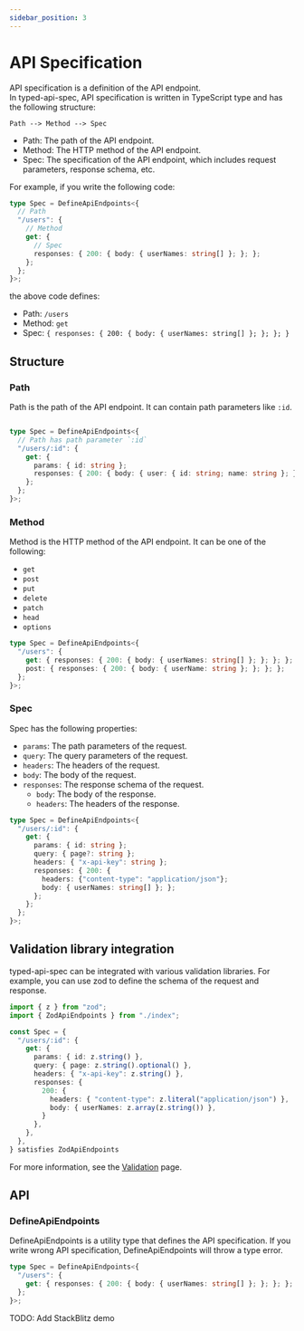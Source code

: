 ```yaml
---
sidebar_position: 3
---
```


# API Specification

API specification is a definition of the API endpoint.  
In typed-api-spec, API specification is written in TypeScript type and has the following structure:

```
Path --> Method --> Spec
```

- Path: The path of the API endpoint.
- Method: The HTTP method of the API endpoint.
- Spec: The specification of the API endpoint, which includes request parameters, response schema, etc.

For example, if you write the following code:

```typescript
type Spec = DefineApiEndpoints<{
  // Path
  "/users": {
    // Method
    get: {
      // Spec
      responses: { 200: { body: { userNames: string[] }; }; };
    };
  };
}>;
```

the above code defines:
- Path: `/users`
- Method: `get`
- Spec: `{ responses: { 200: { body: { userNames: string[] }; }; }; }`

## Structure

### Path

Path is the path of the API endpoint.
It can contain path parameters like `:id`.

```typescript

type Spec = DefineApiEndpoints<{
  // Path has path parameter `:id`
  "/users/:id": {
    get: {
      params: { id: string };
      responses: { 200: { body: { user: { id: string; name: string }; }; }; };
    };
  };
}>;
```

### Method

Method is the HTTP method of the API endpoint.
It can be one of the following:
- `get`
- `post`
- `put`
- `delete`
- `patch`
- `head`
- `options`

```typescript
type Spec = DefineApiEndpoints<{
  "/users": {
    get: { responses: { 200: { body: { userNames: string[] }; }; }; };
    post: { responses: { 200: { body: { userName: string }; }; }; };
  };
}>;
```

### Spec

Spec has the following properties:
- `params`: The path parameters of the request.
- `query`: The query parameters of the request.
- `headers`: The headers of the request.
- `body`: The body of the request.
- `responses`: The response schema of the request.
  - `body`: The body of the response.
  - `headers`: The headers of the response.
  
```typescript
type Spec = DefineApiEndpoints<{
  "/users/:id": {
    get: {
      params: { id: string };
      query: { page?: string };
      headers: { "x-api-key": string };
      responses: { 200: {
        headers: {"content-type": "application/json"};
        body: { userNames: string[] }; };
      };
    };
  };
}>;
```

## Validation library integration

typed-api-spec can be integrated with various validation libraries.
For example, you can use zod to define the schema of the request and response.

```typescript
import { z } from "zod";
import { ZodApiEndpoints } from "./index";

const Spec = {
  "/users/:id": {
    get: {
      params: { id: z.string() },
      query: { page: z.string().optional() },
      headers: { "x-api-key": z.string() },
      responses: {
        200: {
          headers: { "content-type": z.literal("application/json") },
          body: { userNames: z.array(z.string()) },
        }
      },
    },
  },
} satisfies ZodApiEndpoints
```

For more information, see the [Validation](/docs/category/validation) page.

## API

### DefineApiEndpoints

DefineApiEndpoints is a utility type that defines the API specification.
If you write wrong API specification, DefineApiEndpoints will throw a type error.

```typescript
type Spec = DefineApiEndpoints<{
  "/users": {
    get: { responses: { 200: { body: { userNames: string[] }; }; }; };
  };
}>;
```

TODO: Add StackBlitz demo